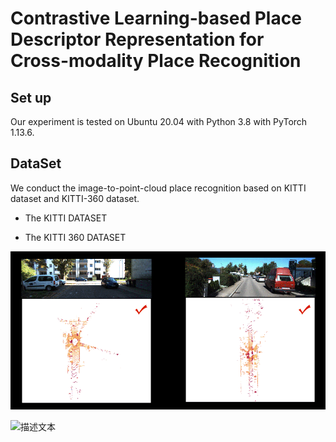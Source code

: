 #  Contrastive Learning-based Place Descriptor Representation for Cross-modality Place Recognition

## Set up 
Our experiment is tested on Ubuntu 20.04 with Python 3.8 with PyTorch 1.13.6.

## DataSet
We conduct the image-to-point-cloud place recognition based on KITTI dataset and KITTI-360 dataset.

- The KITTI DATASET

- The KITTI 360 DATASET


![demo](https://github.com/emilyemliyM/TMNet/blob/main/img/kitti08_demo2.gif)


<div>
<img src=“https://github.com/emilyemliyM/TMNet/blob/main/img/kitti08_demo2.gif" alt="描述文本" width="300" height="200">
</div>

